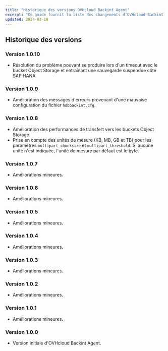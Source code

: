 ```yaml
---
title: "Historique des versions OVHcloud Backint Agent"
excerpt: "Ce guide fournit la liste des changements d'OVHcloud Backint Agent"
updated: 2024-03-18
---
```


## Historique des versions

### Version 1.0.10

- Résolution du problème pouvant se produire lors d'un timeout avec le bucket Object Storage et entraînant une sauvegarde suspendue côté SAP HANA.

### Version 1.0.9

- Amélioration des messages d'erreurs provenant d'une mauvaise configuration du fichier `hdbbackint.cfg`.

### Version 1.0.8

- Amélioration des performances de transfert vers les buckets Object Storage.
- Prise en compte des unités de mesure (KB, MB, GB et TB) pour les paramètres `multipart_chunksize` et `multipart_threshold`. Si aucune unité n'est indiquée, l'unité de mesure par défaut est le byte.

### Version 1.0.7

- Améliorations mineures.

### Version 1.0.6

- Améliorations mineures.

### Version 1.0.5

- Améliorations mineures.

### Version 1.0.4

- Améliorations mineures.

### Version 1.0.3

- Améliorations mineures.

### Version 1.0.2

- Améliorations mineures.

### Version 1.0.1

- Améliorations mineures.

### Version 1.0.0

- Version initiale d'OVHcloud Backint Agent.
